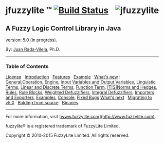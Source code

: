 jfuzzylite &trade; [![Build Status](https://travis-ci.org/fuzzylite/jfuzzylite.svg?branch=v5.x)](https://travis-ci.org/fuzzylite/jfuzzylite) <img src="https://github.com/fuzzylite/jfuzzylite/raw/v5.x/jfuzzylite.png" align="right" alt="jfuzzylite">
==========

A Fuzzy Logic Control Library in Java
-------------------------------------

version: 5.0 (in progress).

By: [Juan Rada-Vilela](http://www.fuzzylite.com/jcrada), Ph.D.


***


### Table of Contents
[License](#license) &nbsp;
[Introduction](#introduction) &nbsp;
[Features](#features) &nbsp;
[Example](#example) &nbsp;
[What's new](#whatsnew) : [General](#new-general),[Operation](#new-operation), [Engine](#new-engine), [Input Variables and Output Variables](#new-inoutvars), [Linguistic Terms](#new-terms), [Linear and Discrete Terms](#new-linear-discrete), [Function Term](#new-function), [[T|S]Norms and Hedges](#new-norms-hedges), [Rules](#new-rules), [Rule Blocks](#new-ruleblocks), [Weighted Defuzzifiers](#new-weighted), [Integral Defuzzifiers](#new-integral), [Importers and Exporters](#new-imex), [Examples](#new-examples),  [Console](#new-console), [Fixed Bugs](#new-fixes)
[What's next](#whatsnext) &nbsp;
[Migrating to v5.0](#migrating) &nbsp;
[Bulding from source](#building) &nbsp;
[Binaries](#binaries)


***

For more information, visit [www.fuzzylite.com](http://www.fuzzylite.com).

fuzzylite&reg; is a registered trademark of FuzzyLite Limited.

Copyright &copy; 2010-2015 FuzzyLite Limited. All rights reserved.


